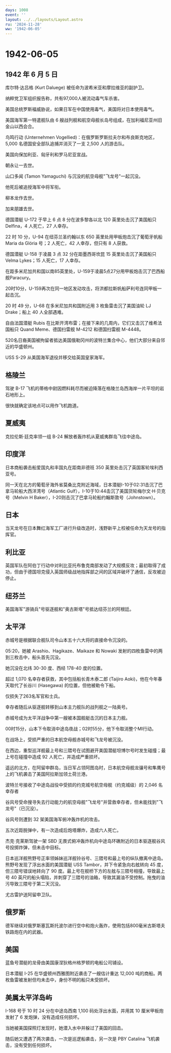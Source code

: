```yaml
---
days: 1008
event: ''
layout: ../../layouts/Layout.astro
ru: '2024-11-28'
ww: '1942-06-05'
---
```


# 1942-06-05

## 1942 年 6 月 5 日

库尔特·达吕格 (Kurt Daluege) 被任命为波希米亚和摩拉维亚的副护卫。

纳粹党卫军组织报告称，共有97,000人被流动毒气车杀害。

美国总统罗斯福威胁说，如果日军在中国使用毒气，美国将对日本使用毒气。

美国海军第一特遣舰队由 6
艘战列舰和航空母舰长岛号组成，在加利福尼亚州旧金山以西会合。

鸟鸣行动 (Unternehmen
Vogellied)：在俄罗斯罗斯拉夫尔和布良斯克地区，5,000
名德国安全部队追捕并消灭了一支 2,500 人的游击队。

美国向保加利亚、匈牙利和罗马尼亚宣战。

朝永让一去世。

山口多闻 (Tamon Yamaguchi) 与沉没的航空母舰"飞龙号"一起沉没。

他死后被追授海军中将军衔。

柳本龙作去世。

加来朋雄去世。

德国潜艇 U-172 于早上 6 点 8 分在波多黎各以北 120 英里处击沉了美国船只
Delfina，4 人死亡，27 人幸存。

22 时 10 分，U-94 在纽芬兰圣约翰以东 650 英里处用甲板炮击沉了葡萄牙帆船
Maria da Glória 号；2 人死亡，42 人幸存，但只有 8 人获救。

德国潜艇 U-158 于凌晨 3 点 32 分在距墨西哥坎昆 15 英里处击沉了美国船只
Velma Lykes；15 人死亡，17 人幸存。

在距多米尼加共和国以南85英里处，U-159于凌晨5点27分用甲板炮击沉了巴西船舰Paracury。

20时10分，U-159再次在同一地区发动攻击，将洪都拉斯帆船萨利号连同甲板一起击沉。

20 时 49 分，U-68 在多米尼加共和国附近用 3 枚鱼雷击沉了美国油轮 LJ
Drake；船上 40 人全部遇难。

自由法国潜艇 Rubis
在比斯开湾布雷；在接下来的几周内，它们又击沉了维希法国船只 Quand
Meme、德国扫雷舰 M-4212 和德国扫雷舰 M-4448。

520名日裔美国被拘留者抵达美国俄勒冈州的波特兰集合中心，他们大部分来自邻近的华盛顿州。

USS S-29 从美国海军退役并移交给英国皇家海军。

## 格陵兰

驾驶 B-17
飞机的蒂格中尉因燃料耗尽而被迫降落在格陵兰岛西海岸一片平坦的岩石地形上。

很快就确定该地点可以用作飞机跑道。

## 夏威夷

克拉伦斯·廷克率领一组 B-24 解放者轰炸机从夏威夷群岛飞往中途岛。

## 印度洋

日本商船袭击船爱国丸和丰国丸在距南非德班 350
英里处击沉了英国客轮埃利西亚号。

同一天在北方的葡萄牙海外省莫桑比克附近海域，日本潜艇I-10于02:31击沉了巴拿马轮船大西洋湾号（Atlantic
Gulf），I-10于10:44击沉了美国货轮梅尔文·H·贝克号（Melvin H
Baker），I-20则击沉了巴拿马轮船约翰斯敦号（Johnstown）。

## 日本

当天龙号在日本舞红海军工厂进行升级改造时，浅野新平上校被任命为天龙号的指挥官。

## 利比亚

英国军队在阿伯丁行动中对利比亚托布鲁克南部发动了大规模反攻；最初取得了成功，但由于德国坦克侵入英国师级战地指挥部之间的区域并破坏了通信，反攻被迫停止。

## 纽芬兰

美国海军"游骑兵"号驱逐舰和"奥古斯塔"号抵达纽芬兰的阿根廷。

## 太平洋

赤城号是根据联合舰队司令山本五十六大将的直接命令沉没的。

05:20，她被 Arashio、Hagikaze、Maikaze 和 Nowaki
发射的四枚鱼雷中的两到三枚击中，船头首先沉没。

她沉没在北纬 30-30 度、西经 178-40 度的位置。

超过 1,070 名幸存者获救，其中包括船长青木泰二郎 (Taijiro
Aoki)，他在今年春天取代了长谷川 (Hasegawa) 的位置，但他被勒令下船。

仅损失了263名军官和士兵。

幸存者随后从驱逐舰转移到山本主力舰队的战列舰之一陆奥号。

赤城号成为太平洋战争中第一艘被本国舰艇击沉的日本主力舰。

00时15分，山本下令取消中途岛夜战；02时55分，他下令取消整个MI行动。

在战场上，受损严重的日本航空母舰赤城号和飞龙号被沉没。

在西边，重型巡洋舰最上号和三隈号在试图避开美国潜艇坦博尔号时发生碰撞；最上号在碰撞中造成
92 人死亡，并造成严重损坏。

遥远的北方，在阿留申群岛，当日军占领阿图岛时，日本航空母舰龙骧号和隼鹰号上的飞机袭击了美国阿拉斯加领土荷兰港。

波特兰号接收了中途岛战役中受损的约克城号航空母舰（约克城级）的 2,046
名幸存者

谷风号受命搜寻失去行动能力的航空母舰"飞龙号"并营救幸存者，但未能找到"飞龙号"（已沉没）。

谷风号则遭到 32 架美国海军俯冲轰炸机的攻击。

五次近距脱弹中，有一次造成后炮塔爆炸，造成六人死亡。

杰克·克莱斯驾驶一架 SBD
无畏式俯冲轰炸机向中途岛环礁附近的日本驱逐舰谷风号投掷炸弹，但未击中目标。

日本巡洋舰熊野号正率领姊妹巡洋舰铃谷号、三隈号和最上号的纵队撤离中途岛。熊野号发现了浮出水面的美国潜艇
USS Tambor，并下令紧急向右舷转向 45 度，但三隈号错误地转向了 90
度。最上号在舰桥下方的左舷与三隈号相撞，导致最上号 40
英尺的船头塌陷，并刺穿了三隈号的油箱，导致其漏油不受控制。拖曳的油污导致三隈号于第二天沉没。

尤古雷护送阿留申卫队。

## 俄罗斯

德军继续对俄罗斯塞瓦斯托波尔进行空中和炮火轰炸，使用包括800毫米古斯塔夫铁路炮在内的武器。

## 美国

蓝鱼号潜艇的龙骨由美国康涅狄格州格罗顿的电船公司铺设。

日本潜艇 I-25 在华盛顿州西雅图附近袭击了一艘估计重达 12,000
吨的商船。两枚鱼雷被发射但均未击中，身份不明的船只未受损坏。

## 美属太平洋岛屿

I-168 号于 10 时 24 分在中途岛西南 1,100 码处浮出水面，并用其 10
厘米甲板炮发射了 6 发炮弹，没有造成任何损坏。

当她被美国探照灯发现时，她潜入水中并躲过了美国的回击。

随后她又遭遇了两次袭击，一次是巡逻船袭击，另一次是 PBY Catalina
飞机袭击，没有受到任何损坏。